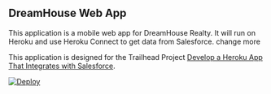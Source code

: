 DreamHouse Web App
------------------

This application is a mobile web app for DreamHouse Realty. It will run on Heroku and use Heroku Connect to get data from Salesforce.
change more

This application is designed for the Trailhead Project [Develop a Heroku App That Integrates with Salesforce](https://trailhead.salesforce.com/content/learn/projects/develop-heroku-applications).

<a href="https://heroku.com/deploy">
  <img src="https://www.herokucdn.com/deploy/button.svg" alt="Deploy">
</a>
